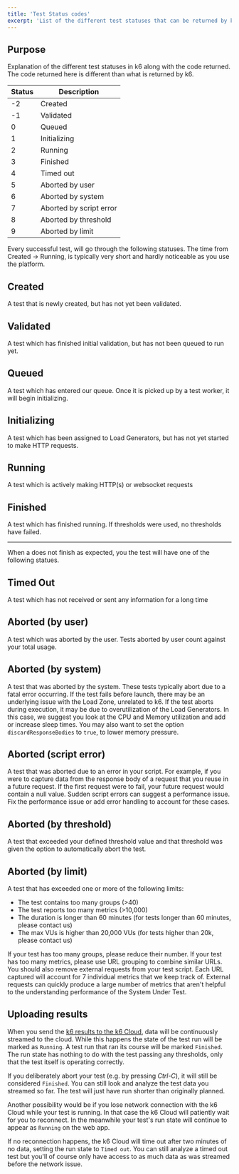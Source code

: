 ```yaml
---
title: 'Test Status codes'
excerpt: 'List of the different test statuses that can be returned by k6 cloud service, with reasons and fixes for dealing with such a status.'
---
```


## Purpose

Explanation of the different test statuses in k6 along with the code returned. The code returned here is different than what is returned by k6.

| Status | Description             |
| ------ | ----------------------- |
| -2     | Created                 |
| -1     | Validated               |
| 0      | Queued                  |
| 1      | Initializing            |
| 2      | Running                 |
| 3      | Finished                |
| 4      | Timed out               |
| 5      | Aborted by user         |
| 6      | Aborted by system       |
| 7      | Aborted by script error |
| 8      | Aborted by threshold    |
| 9      | Aborted by limit        |

Every successful test, will go through the following statuses. The time from Created -> Running, is typically very short and hardly noticeable as you use the platform.

## Created

A test that is newly created, but has not yet been validated.

## Validated

A test which has finished initial validation, but has not been queued to run yet.

## Queued

A test which has entered our queue. Once it is picked up by a test worker, it will begin initializing.

## Initializing

A test which has been assigned to Load Generators, but has not yet started to make HTTP requests.

## Running

A test which is actively making HTTP(s) or websocket requests

## Finished

A test which has finished running. If thresholds were used, no thresholds have failed.

---

When a does not finish as expected, you the test will have one of the following statues.

## Timed Out

A test which has not received or sent any information for a long time

## Aborted (by user)

A test which was aborted by the user. Tests aborted by user count against your total usage.

## Aborted (by system)

A test that was aborted by the system. These tests typically abort due to a fatal error occurring. If the test fails before launch, there may be an underlying issue with the Load Zone, unrelated to k6. If the test aborts during execution, it may be due to overutilization of the Load Generators. In this case, we suggest you look at the CPU and Memory utilization and add or increase sleep times. You may also want to set the option `discardResponseBodies` to `true`, to lower memory pressure.

## Aborted (script error)

A test that was aborted due to an error in your script. For example, if you were to capture data from the response body of a request that you reuse in a future request. If the first request were to fail, your future request would contain a null value. Sudden script errors can suggest a performance issue. Fix the performance issue or add error handling to account for these cases.

## Aborted (by threshold)

A test that exceeded your defined threshold value and that threshold was given the option to automatically abort the test.

## Aborted (by limit)

A test that has exceeded one or more of the following limits:

- The test contains too many groups (>40)
- The test reports too many metrics (>10,000)
- The duration is longer than 60 minutes (for tests longer than 60 minutes, please contact us)
- The max VUs is higher than 20,000 VUs (for tests higher than 20k, please contact us)

If your test has too many groups, please reduce their number. If your test has too many metrics, please use URL grouping to combine similar URLs. You should also remove external requests from your test script. Each URL captured will account for 7 individual metrics that we keep track of. External requests can quickly produce a large number of metrics that aren't helpful to the understanding performance of the System Under Test.

## Uploading results

When you send the [k6 results to the k6 Cloud](/results-visualization/cloud), data will be continuously streamed to the cloud. While this happens the state of the test run will be marked as `Running`. A test run that ran its course will be marked `Finished`. The run state has nothing to do with the test passing any thresholds, only that the test itself is operating correctly.

If you deliberately abort your test (e.g. by pressing _Ctrl-C_), it will still be considered `Finished`. You can still look and analyze the test data you streamed so far. The test will just have run shorter than originally planned.

Another possibility would be if you lose network connection with the k6 Cloud while your test is running. In that case the k6 Cloud will patiently wait for you to reconnect. In the meanwhile your test's run state will continue to appear as `Running` on the web app.

If no reconnection happens, the k6 Cloud will time out after two minutes of no data, setting the run state to `Timed out`. You can still analyze a timed out test but you'll of course only have access to as much data as was streamed before the network issue.
